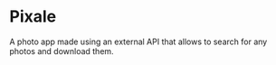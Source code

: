 # Pixale
A photo app made using an external API that allows to search for any photos and download them.
